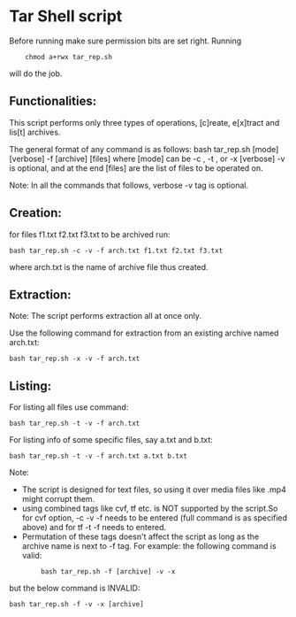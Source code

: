 # Tar Shell script
Before running  make sure permission bits are set right. 
Running
```
	chmod a+rwx tar_rep.sh 
```
will do the job.

## Functionalities: 
This script performs only three types of operations, [c]reate, e[x]tract and lis[t] archives.

The general format of any command is as follows:
bash tar_rep.sh [mode] [verbose] -f [archive] [files]
where [mode] can be -c , -t , or -x
[verbose] -v is optional,
and at the end [files] are the list of files to be operated on.

	
Note: In all the commands that follows, verbose -v tag is optional.

## Creation:
for files f1.txt f2.txt f3.txt to be archived run:
```
bash tar_rep.sh -c -v -f arch.txt f1.txt f2.txt f3.txt
```
where arch.txt is the name of archive file thus created.

## Extraction:
Note: The script performs extraction all at once only.

Use the following command for extraction from an existing archive named arch.txt:
```
bash tar_rep.sh -x -v -f arch.txt
```

## Listing:
For listing all files use command:
```	
bash tar_rep.sh -t -v -f arch.txt  
```
For listing info of some specific files, say a.txt and b.txt:
```	
bash tar_rep.sh -t -v -f arch.txt a.txt b.txt
```	

Note:
- The script is designed for text files, so using it over media files like .mp4 might corrupt them.
- using combined tags like cvf, tf etc. is NOT supported by the script.So for cvf option, -c -v -f needs to be entered (full command is as specified above) and for tf -t -f needs to entered.
- Permutation of these tags doesn't affect the script as long as the archive name is next to -f tag. For example: the following command is valid:
```
        bash tar_rep.sh -f [archive] -v -x
```
but the below command is INVALID:
```
bash tar_rep.sh -f -v -x [archive]
```


